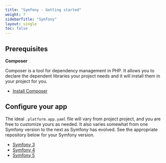 ```yaml
---
title: "Symfony - Getting started"
weight: 7
sidebarTitle: "Symfony"
layout: single
toc: false
---
```


## Prerequisites

**Composer**

Composer is a tool for dependency management in PHP. It allows you to declare the dependent libraries your project needs and it will install them in your project for you.

- [Install Composer](https://getcomposer.org/download/)

## Configure your app

The ideal `.platform.app.yaml` file will vary from project project, and you are free to customize yours as needed.  It also varies somewhat from one Symfony version to the next as Symfony has evolved.  See the appropriate repository below for your Symfony version.

* [Symfony 3](https://github.com/platformsh-templates/symfony3)
* [Symfony 4](https://github.com/platformsh-templates/symfony4)
* [Symfony 5](https://github.com/platformsh-templates/symfony5)
